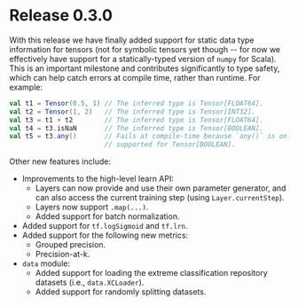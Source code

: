 # Release 0.3.0

With this release we have finally added support for static data type
information for tensors (not for symbolic tensors yet though -- for now
we effectively have support for a statically-typed version of `numpy`
for Scala). This is an important milestone and contributes significantly
to type safety, which can help catch errors at compile time, rather than
runtime. For example:

```scala
val t1 = Tensor(0.5, 1) // The inferred type is Tensor[FLOAT64].
val t2 = Tensor(1, 2)   // The inferred type is Tensor[INT32].
val t3 = t1 + t2        // The inferred type is Tensor[FLOAT64].
val t4 = t3.isNaN       // The inferred type is Tensor[BOOLEAN].
val t5 = t3.any()       // Fails at compile-time because `any()` is only
                        // supported for Tensor[BOOLEAN].
```

Other new features include:

- Improvements to the high-level learn API:
  - Layers can now provide and use their own parameter generator, and
    can also access the current training step
    (using `Layer.currentStep`).
  - Layers now support `.map(...)`.
  - Added support for batch normalization.
- Added support for `tf.logSigmoid` and `tf.lrn`.
- Added support for the following new metrics:
  - Grouped precision.
  - Precision-at-k.
- `data` module:
  - Added support for loading the extreme classification repository
    datasets (i.e., `data.XCLoader`).
  - Added support for randomly splitting datasets.
